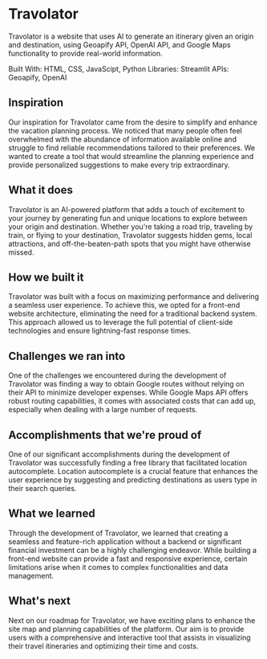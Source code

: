 # Travolator

Travolator is a website that uses AI to generate an itinerary given an origin and destination, using Geoapify API, OpenAI API, and Google Maps functionality to provide real-world information.

Built With: HTML, CSS, JavaScipt, Python
Libraries: Streamlit
APIs: Geoapify, OpenAI

## Inspiration
Our inspiration for Travolator came from the desire to simplify and enhance the vacation planning process. We noticed that many people often feel overwhelmed with the abundance of information available online and struggle to find reliable recommendations tailored to their preferences. We wanted to create a tool that would streamline the planning experience and provide personalized suggestions to make every trip extraordinary.

## What it does
Travolator is an AI-powered platform that adds a touch of excitement to your journey by generating fun and unique locations to explore between your origin and destination. Whether you're taking a road trip, traveling by train, or flying to your destination, Travolator suggests hidden gems, local attractions, and off-the-beaten-path spots that you might have otherwise missed.

## How we built it
Travolator was built with a focus on maximizing performance and delivering a seamless user experience. To achieve this, we opted for a front-end website architecture, eliminating the need for a traditional backend system. This approach allowed us to leverage the full potential of client-side technologies and ensure lightning-fast response times.

## Challenges we ran into
One of the challenges we encountered during the development of Travolator was finding a way to obtain Google routes without relying on their API to minimize developer expenses. While Google Maps API offers robust routing capabilities, it comes with associated costs that can add up, especially when dealing with a large number of requests.

## Accomplishments that we're proud of
One of our significant accomplishments during the development of Travolator was successfully finding a free library that facilitated location autocomplete. Location autocomplete is a crucial feature that enhances the user experience by suggesting and predicting destinations as users type in their search queries.

## What we learned
Through the development of Travolator, we learned that creating a seamless and feature-rich application without a backend or significant financial investment can be a highly challenging endeavor. While building a front-end website can provide a fast and responsive experience, certain limitations arise when it comes to complex functionalities and data management.

## What's next
Next on our roadmap for Travolator, we have exciting plans to enhance the site map and planning capabilities of the platform. Our aim is to provide users with a comprehensive and interactive tool that assists in visualizing their travel itineraries and optimizing their time and costs.
